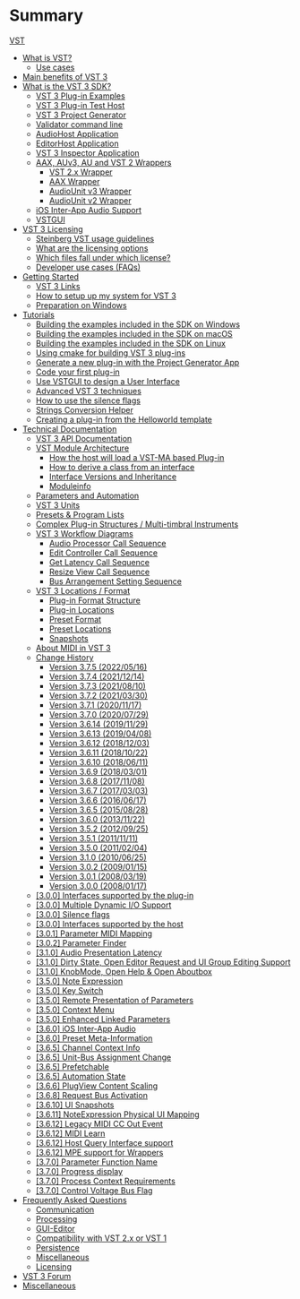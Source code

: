 # Summary

[VST](pages/README.md)

- [What is VST?](pages/What+is+VST/Index.md)
	- [Use cases](pages/What+is+VST/Use+cases.md)
- [Main benefits of VST 3](pages/Main+benefits+of+VST+3/Index.md)
- [What is the VST 3 SDK?](pages/What+is+the+VST+3+SDK/Index.md)
	- [VST 3 Plug-in Examples](pages/What+is+the+VST+3+SDK/Plug-in+Examples.md)
	- [VST 3 Plug-in Test Host](pages/What+is+the+VST+3+SDK/Plug-in+Test+Host.md)
	- [VST 3 Project Generator](pages/What+is+the+VST+3+SDK/Project+Generator.md)
	- [Validator command line](pages/What+is+the+VST+3+SDK/Validator.md)
	- [AudioHost Application](pages/What+is+the+VST+3+SDK/AudioHost.md)
	- [EditorHost Application](pages/What+is+the+VST+3+SDK/EditorHost.md)
	- [VST 3 Inspector Application](pages/What+is+the+VST+3+SDK/VST3Inspector.md)
	- [AAX, AUv3, AU and VST 2 Wrappers](pages/What+is+the+VST+3+SDK/Wrappers/Index.md)
		- [VST 2.x Wrapper](pages/What+is+the+VST+3+SDK/Wrappers/VST+2+Wrapper.md)
		- [AAX Wrapper](pages/What+is+the+VST+3+SDK/Wrappers/AAX+Wrapper.md)
		- [AudioUnit v3 Wrapper](pages/What+is+the+VST+3+SDK/Wrappers/AUv3+Wrapper.md)
		- [AudioUnit v2 Wrapper](pages/What+is+the+VST+3+SDK/Wrappers/AUv2+Wrapper.md)
	- [iOS Inter-App Audio Support](pages/What+is+the+VST+3+SDK/iOS+Inter-App+Audio+support.md)
	- [VSTGUI](pages/What+is+the+VST+3+SDK/VSTGUI.md)
- [VST 3 Licensing](pages/VST+3+Licensing/Index.md)
	- [Steinberg VST usage guidelines](pages/VST+3+Licensing/Usage+guidelines.md)
	- [What are the licensing options](pages/VST+3+Licensing/What+are+the+licensing+options.md)
	- [Which files fall under which license?](pages/VST+3+Licensing/Which+files+fall+under+which+license.md)
	- [Developer use cases (FAQs)](pages/VST+3+Licensing/Developer+use+cases.md)
- [Getting Started](pages/Getting+Started/Index.md)
	- [VST 3 Links](pages/Getting+Started/Links.md)
	- [How to setup up my system for VST 3](pages/Getting+Started/How+to+setup+my+system.md)
	- [Preparation on Windows](pages/Getting+Started/Preparation+on+Windows.md)
- [Tutorials](pages/Tutorials/Index.md)
	- [Building the examples included in the SDK on Windows](pages/Tutorials/Building+the+examples+included+in+the+SDK+Windows.md)
	- [Building the examples included in the SDK on macOS](pages/Tutorials/Building+the+examples+included+in+the+SDK+macOS.md)
	- [Building the examples included in the SDK on Linux](pages/Tutorials/Building+the+examples+included+in+the+SDK+Linux.md)
	- [Using cmake for building VST 3 plug-ins](pages/Tutorials/Using+cmake+for+building+plug-ins.md)
	- [Generate a new plug-in with the Project Generator App](pages/Tutorials/Generate+new+plug-in+with+Project+Generator.md)
	- [Code your first plug-in](pages/Tutorials/Code+your+first+plug-in.md)
	- [Use VSTGUI to design a User Interface](pages/Tutorials/Use+VSTGUI+to+design+a+UI.md)
	- [Advanced VST 3 techniques](pages/Tutorials/Advanced+VST+3+techniques.md)
	- [How to use the silence flags](pages/Tutorials/How+to+use+the+silence+flags.md)
	- [Strings Conversion Helper](pages/Tutorials/Strings+Conversion+Helper.md)
	- [Creating a plug-in from the Helloworld template](pages/Tutorials/Creating+a+plug-in+from+the+Helloworld+template.md)
- [Technical Documentation](pages/Technical+Documentation/Index.md)
	- [VST 3 API Documentation](pages/Technical+Documentation/API+Documentation/Index.md)
	- [VST Module Architecture](pages/Technical+Documentation/VST+Module+Architecture/Index.md)
		- [How the host will load a VST-MA based Plug-in](pages/Technical+Documentation/VST+Module+Architecture/Loading.md)
		- [How to derive a class from an interface](pages/Technical+Documentation/VST+Module+Architecture/Derive+From+Interface.md)
		- [Interface Versions and Inheritance](pages/Technical+Documentation/VST+Module+Architecture/Interface+Versions+and+Inheritance.md)
		- [Moduleinfo](pages/Technical+Documentation/VST+Module+Architecture/ModuleInfo-JSON.md)
	- [Parameters and Automation](pages/Technical+Documentation/Parameters+Automation/Index.md)
	- [VST 3 Units](pages/Technical+Documentation/VST+3+Units/Index.md)
	- [Presets & Program Lists](pages/Technical+Documentation/Presets+Program+Lists/Index.md)
	- [Complex Plug-in Structures / Multi-timbral Instruments](pages/Technical+Documentation/Complex+Structures/Index.md)
	- [VST 3 Workflow Diagrams](pages/Technical+Documentation/Workflow+Diagrams/Index.md)
		- [Audio Processor Call Sequence](pages/Technical+Documentation/Workflow+Diagrams/Audio+Processor+Call+Sequence.md)
		- [Edit Controller Call Sequence](pages/Technical+Documentation/Workflow+Diagrams/Edit+Controller+Call+Sequence.md)
		- [Get Latency Call Sequence](pages/Technical+Documentation/Workflow+Diagrams/Get+Latency+Call+Sequence.md)
		- [Resize View Call Sequence](pages/Technical+Documentation/Workflow+Diagrams/Resize+View+Call+Sequence.md)
		- [Bus Arrangement Setting Sequence](pages/Technical+Documentation/Workflow+Diagrams/Bus+Arrangement+Setting+Sequence.md)
	- [VST 3 Locations / Format](pages/Technical+Documentation/Locations+Format/Index.md)
		- [Plug-in Format Structure](pages/Technical+Documentation/Locations+Format/Plugin+Format.md)
		- [Plug-in Locations](pages/Technical+Documentation/Locations+Format/Plugin+Locations.md)
		- [Preset Format](pages/Technical+Documentation/Locations+Format/Preset+Format.md)
		- [Preset Locations](pages/Technical+Documentation/Locations+Format/Preset+Locations.md)
		- [Snapshots](pages/Technical+Documentation/Locations+Format/Snapshots.md)
	- [About MIDI in VST 3](pages/Technical+Documentation/About+MIDI/Index.md)
	- [Change History](pages/Technical+Documentation/Change+History/Index.md)
		- [Version 3.7.5 (2022/05/16)](pages/Technical+Documentation/Change+History/Versions/Version+3.7.5.md)
		- [Version 3.7.4 (2021/12/14)](pages/Technical+Documentation/Change+History/Versions/Version+3.7.4.md)
		- [Version 3.7.3 (2021/08/10)](pages/Technical+Documentation/Change+History/Versions/Version+3.7.3.md)
		- [Version 3.7.2 (2021/03/30)](pages/Technical+Documentation/Change+History/Versions/Version+3.7.2.md)
		- [Version 3.7.1 (2020/11/17)](pages/Technical+Documentation/Change+History/Versions/Version+3.7.1.md)
		- [Version 3.7.0 (2020/07/29)](pages/Technical+Documentation/Change+History/Versions/Version+3.7.0.md)
		- [Version 3.6.14 (2019/11/29)](pages/Technical+Documentation/Change+History/Versions/Version+3.6.14.md)
		- [Version 3.6.13 (2019/04/08)](pages/Technical+Documentation/Change+History/Versions/Version+3.6.13.md)
		- [Version 3.6.12 (2018/12/03)](pages/Technical+Documentation/Change+History/Versions/Version+3.6.12.md)
		- [Version 3.6.11 (2018/10/22)](pages/Technical+Documentation/Change+History/Versions/Version+3.6.11.md)
		- [Version 3.6.10 (2018/06/11)](pages/Technical+Documentation/Change+History/Versions/Version+3.6.10.md)
		- [Version 3.6.9 (2018/03/01)](pages/Technical+Documentation/Change+History/Versions/Version+3.6.9.md)
		- [Version 3.6.8 (2017/11/08)](pages/Technical+Documentation/Change+History/Versions/Version+3.6.8.md)
		- [Version 3.6.7 (2017/03/03)](pages/Technical+Documentation/Change+History/Versions/Version+3.6.7.md)
		- [Version 3.6.6 (2016/06/17)](pages/Technical+Documentation/Change+History/Versions/Version+3.6.6.md)
		- [Version 3.6.5 (2015/08/28)](pages/Technical+Documentation/Change+History/Versions/Version+3.6.5.md)
		- [Version 3.6.0 (2013/11/22)](pages/Technical+Documentation/Change+History/Versions/Version+3.6.0.md)
		- [Version 3.5.2 (2012/09/25)](pages/Technical+Documentation/Change+History/Versions/Version+3.5.2.md)
		- [Version 3.5.1 (2011/11/11)](pages/Technical+Documentation/Change+History/Versions/Version+3.5.1.md)
		- [Version 3.5.0 (2011/02/04)](pages/Technical+Documentation/Change+History/Versions/Version+3.5.0.md)
		- [Version 3.1.0 (2010/06/25)](pages/Technical+Documentation/Change+History/Versions/Version+3.1.0.md)
		- [Version 3.0.2 (2009/01/15)](pages/Technical+Documentation/Change+History/Versions/Version+3.0.2.md)
		- [Version 3.0.1 (2008/03/19)](pages/Technical+Documentation/Change+History/Versions/Version+3.0.1.md)
		- [Version 3.0.0 (2008/01/17)](pages/Technical+Documentation/Change+History/Versions/Version+3.0.0.md)
	- [[3.0.0] Interfaces supported by the plug-in](pages/Technical+Documentation/Change+History/3.0.0/Plug+in+Interfaces.md)
	- [[3.0.0] Multiple Dynamic I/O Support](pages/Technical+Documentation/Change+History/3.0.0/Multiple+Dynamic+IO.md)
	- [[3.0.0] Silence flags](pages/Technical+Documentation/Change+History/3.0.0/Silence+flags.md)
	- [[3.0.0] Interfaces supported by the host](pages/Technical+Documentation/Change+History/3.0.0/Host+Interfaces.md)
	- [[3.0.1] Parameter MIDI Mapping](pages/Technical+Documentation/Change+History/3.0.1/IMidiMapping.md)
	- [[3.0.2] Parameter Finder](pages/Technical+Documentation/Change+History/3.0.2/IParameterFinder.md)
	- [[3.1.0] Audio Presentation Latency](pages/Technical+Documentation/Change+History/3.1.0/IAudioPresentationLatency.md)
	- [[3.1.0] Dirty State, Open Editor Request and UI Group Editing Support](pages/Technical+Documentation/Change+History/3.1.0/IComponentHandler2.md)
	- [[3.1.0] KnobMode, Open Help & Open Aboutbox](pages/Technical+Documentation/Change+History/3.1.0/IEditController2.md)
	- [[3.5.0] Note Expression](pages/Technical+Documentation/Change+History/3.5.0/INoteExpressionController.md)
	- [[3.5.0] Key Switch](pages/Technical+Documentation/Change+History/3.5.0/IKeyswitchController.md)
	- [[3.5.0] Remote Presentation of Parameters](pages/Technical+Documentation/Change+History/3.5.0/IXmlRepresentationController.md)
	- [[3.5.0] Context Menu](pages/Technical+Documentation/Change+History/3.5.0/IComponentHandler3.md)
	- [[3.5.0] Enhanced Linked Parameters](pages/Technical+Documentation/Change+History/3.5.0/IEditControllerHostEditing.md)
	- [[3.6.0] iOS Inter-App Audio](pages/Technical+Documentation/Change+History/3.6.0/IAA.md)
	- [[3.6.0] Preset Meta-Information](pages/Technical+Documentation/Change+History/3.6.0/IStreamAttributes.md)
	- [[3.6.5] Channel Context Info](pages/Technical+Documentation/Change+History/3.6.5/IInfoListener.md)
	- [[3.6.5] Unit-Bus Assignment Change](pages/Technical+Documentation/Change+History/3.6.5/IUnitHandler2.md)
	- [[3.6.5] Prefetchable](pages/Technical+Documentation/Change+History/3.6.5/IPrefetchableSupport.md)
	- [[3.6.5] Automation State](pages/Technical+Documentation/Change+History/3.6.5/IAutomationState.md)
	- [[3.6.6] PlugView Content Scaling](pages/Technical+Documentation/Change+History/3.6.6/IPlugViewContentScaleSupport.md)
	- [[3.6.8] Request Bus Activation](pages/Technical+Documentation/Change+History/3.6.8/IComponentHandlerBusActivation.md)
	- [[3.6.10] UI Snapshots](pages/Technical+Documentation/Change+History/3.6.10/UI+Snapshots.md)
	- [[3.6.11] NoteExpression Physical UI Mapping](pages/Technical+Documentation/Change+History/3.6.11/INoteExpressionPhysicalUIMapping.md)
	- [[3.6.12] Legacy MIDI CC Out Event](pages/Technical+Documentation/Change+History/3.6.12/LegacyMIDICCOutEvent.md)
	- [[3.6.12] MIDI Learn](pages/Technical+Documentation/Change+History/3.6.12/IMidiLearn.md)
	- [[3.6.12] Host Query Interface support](pages/Technical+Documentation/Change+History/3.6.12/IPlugInterfaceSupport.md)
	- [[3.6.12] MPE support for Wrappers](pages/Technical+Documentation/Change+History/3.6.12/IVst3WrapperMPESupport.md)
	- [[3.7.0] Parameter Function Name](pages/Technical+Documentation/Change+History/3.7.0/IParameterFunctionName.md)
	- [[3.7.0] Progress display](pages/Technical+Documentation/Change+History/3.7.0/IProgress.md)
	- [[3.7.0] Process Context Requirements](pages/Technical+Documentation/Change+History/3.7.0/IProcessContextRequirements.md)
	- [[3.7.0] Control Voltage Bus Flag](pages/Technical+Documentation/Change+History/3.7.0/Control+Voltage.md)
- [Frequently Asked Questions](pages/FAQ/Index.md)
	- [Communication](pages/FAQ/Communication.md)
	- [Processing](pages/FAQ/Processing.md)
	- [GUI-Editor](pages/FAQ/GUI+Editor.md)
	- [Compatibility with VST 2.x or VST 1](pages/FAQ/Compatibility+with+VST+2.x+or+VST+1.md)
	- [Persistence](pages/FAQ/Persistence.md)
	- [Miscellaneous](pages/FAQ/Miscellaneous.md)
	- [Licensing](pages/FAQ/Licensing.md)
- [VST 3 Forum](pages/Forum/Index.md)
- [Miscellaneous](pages/Miscellaneous/Index.md)
